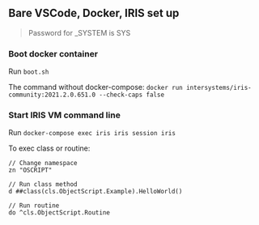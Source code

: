## Bare VSCode, Docker, IRIS set up

> Password for _SYSTEM is SYS

### Boot docker container

Run `boot.sh`

The command without docker-compose: `docker run intersystems/iris-community:2021.2.0.651.0 --check-caps false`

### Start IRIS VM command line

Run `docker-compose exec iris iris session iris`

To exec class or routine:

``` objectscript
// Change namespace
zn "OSCRIPT"

// Run class method
d ##class(cls.ObjectScript.Example).HelloWorld()

// Run routine
do ^cls.ObjectScript.Routine
```
